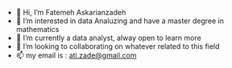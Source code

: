- 👋 Hi, I’m Fatemeh Askarianzadeh
- 👀 I’m interested in data Analuzing and have a master degree in mathematics
- 🌱 I’m currently a data analyst, alway open to learn more
- 💞️ I’m looking to collaborating on whatever related to this field
- 📫 my email is : ati.zade@gmail.com

<!---
Atefeh62/Atefeh62 is a ✨ special ✨ repository because its `README.md` (this file) appears on your GitHub profile.
You can click the Preview link to take a look at your changes.
--->
